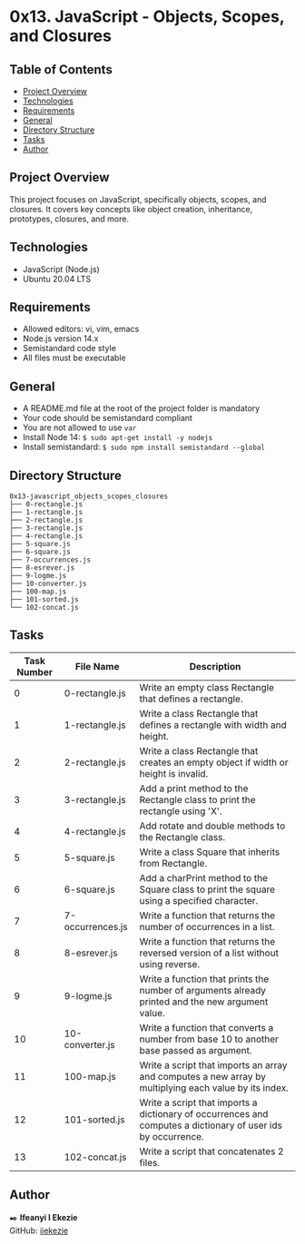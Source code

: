 # 0x13. JavaScript - Objects, Scopes, and Closures

## Table of Contents
- [Project Overview](#project-overview)
- [Technologies](#technologies)
- [Requirements](#requirements)
- [General](#general)
- [Directory Structure](#directory-structure)
- [Tasks](#tasks)
- [Author](#author)

## Project Overview
This project focuses on JavaScript, specifically objects, scopes, and closures. It covers key concepts like object creation, inheritance, prototypes, closures, and more.

## Technologies
- JavaScript (Node.js)
- Ubuntu 20.04 LTS

## Requirements
- Allowed editors: vi, vim, emacs
- Node.js version 14.x
- Semistandard code style
- All files must be executable

## General
- A README.md file at the root of the project folder is mandatory
- Your code should be semistandard compliant
- You are not allowed to use `var`
- Install Node 14: `$ sudo apt-get install -y nodejs`
- Install semistandard: `$ sudo npm install semistandard --global`

## Directory Structure
```
0x13-javascript_objects_scopes_closures
├── 0-rectangle.js
├── 1-rectangle.js
├── 2-rectangle.js
├── 3-rectangle.js
├── 4-rectangle.js
├── 5-square.js
├── 6-square.js
├── 7-occurrences.js
├── 8-esrever.js
├── 9-logme.js
├── 10-converter.js
├── 100-map.js
├── 101-sorted.js
└── 102-concat.js
```

## Tasks

| Task Number | File Name       | Description                                                                                     |
|-------------|------------------|-------------------------------------------------------------------------------------------------|
| 0           | 0-rectangle.js   | Write an empty class Rectangle that defines a rectangle.                                        |
| 1           | 1-rectangle.js   | Write a class Rectangle that defines a rectangle with width and height.                         |
| 2           | 2-rectangle.js   | Write a class Rectangle that creates an empty object if width or height is invalid.             |
| 3           | 3-rectangle.js   | Add a print method to the Rectangle class to print the rectangle using 'X'.                     |
| 4           | 4-rectangle.js   | Add rotate and double methods to the Rectangle class.                                           |
| 5           | 5-square.js      | Write a class Square that inherits from Rectangle.                                              |
| 6           | 6-square.js      | Add a charPrint method to the Square class to print the square using a specified character.     |
| 7           | 7-occurrences.js | Write a function that returns the number of occurrences in a list.                              |
| 8           | 8-esrever.js     | Write a function that returns the reversed version of a list without using reverse.             |
| 9           | 9-logme.js       | Write a function that prints the number of arguments already printed and the new argument value.|
| 10          | 10-converter.js  | Write a function that converts a number from base 10 to another base passed as argument.        |
| 11          | 100-map.js       | Write a script that imports an array and computes a new array by multiplying each value by its index. |
| 12          | 101-sorted.js    | Write a script that imports a dictionary of occurrences and computes a dictionary of user ids by occurrence. |
| 13          | 102-concat.js    | Write a script that concatenates 2 files.                                                       |

## Author
:black_nib: **Ifeanyi I Ekezie**  
GitHub: [iiekezie](https://github.com/iiekezie)